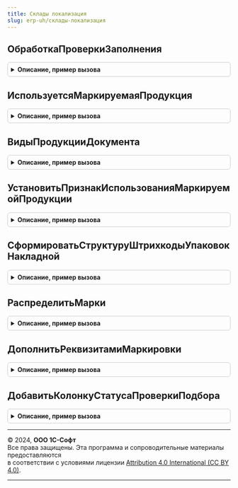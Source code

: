 ```yaml
---
title: Склады локализация
slug: erp-uh/склады-локализация
---
```



## ОбработкаПроверкиЗаполнения
<details style="margin: 1em 0; padding: 0.5em; border: 1px solid #ccc; border-radius: 6px;">

<summary style="font-weight: bold; cursor: pointer;">Описание, пример вызова</summary>

```bsl

// Вызывается из соответствующего обработчика справочника
//
// Параметры:
//  Объект - СправочникОбъект.Склады - Обрабатываемый объект
//  Отказ - Булево - Если в теле процедуры-обработчика установить данному параметру значение Истина,
//                   то будет выполнен отказ от продолжения работы после выполнения проверки заполнения.
//  ПроверяемыеРеквизиты - Массив - Массив путей к реквизитам, для которых будет выполнена проверка заполнения.
//
Процедура ОбработкаПроверкиЗаполнения(Объект, Отказ, ПроверяемыеРеквизиты) Экспорт
```

Пример вызова
```bsl
СкладыЛокализация.ОбработкаПроверкиЗаполнения(Объект, Отказ, ПроверяемыеРеквизиты) 
```
</details>

## ИспользуетсяМаркируемаяПродукция
<details style="margin: 1em 0; padding: 0.5em; border: 1px solid #ccc; border-radius: 6px;">

<summary style="font-weight: bold; cursor: pointer;">Описание, пример вызова</summary>

```bsl

// Определяет ведение учета маркируемой продукции.
//
// Возвращаемое значение:
//  Булево - Используется маркируемая продукция
Функция ИспользуетсяМаркируемаяПродукция() Экспорт
```

Пример вызова
```bsl
Результат = СкладыЛокализация.ИспользуетсяМаркируемаяПродукция() 
```
</details>

## ВидыПродукцииДокумента
<details style="margin: 1em 0; padding: 0.5em; border: 1px solid #ccc; border-radius: 6px;">

<summary style="font-weight: bold; cursor: pointer;">Описание, пример вызова</summary>

```bsl

// Получает виды маркируемой продукции по товарам, содержащимся в документе
//
// Параметры:
//  ДокументСсылка - ДокументСсылка - документ, виды маркируемой продукции которого необходимо получить.
//
// Возвращаемое значение:
//   Массив Из Произвольный - Массив видов продукции.
Функция ВидыПродукцииДокумента(ДокументСсылка) Экспорт
```

Пример вызова
```bsl
Результат = СкладыЛокализация.ВидыПродукцииДокумента(ДокументСсылка) 
```
</details>

## УстановитьПризнакИспользованияМаркируемойПродукции
<details style="margin: 1em 0; padding: 0.5em; border: 1px solid #ccc; border-radius: 6px;">

<summary style="font-weight: bold; cursor: pointer;">Описание, пример вызова</summary>

```bsl

// Установить признак использования маркируемой продукции.
//
// Параметры:
//  Форма - ФормаКлиентскогоПриложения:
//		* Объект - ДокументОбъект - основной реквизит формы
//		* ПараметрыИнтеграцииГосИС - ФиксированноеСоответствие из КлючИЗначение
Процедура УстановитьПризнакИспользованияМаркируемойПродукции(Форма) Экспорт
```

Пример вызова
```bsl
СкладыЛокализация.УстановитьПризнакИспользованияМаркируемойПродукции(Форма) 
```
</details>

## СформироватьСтруктуруШтрихкодыУпаковокНакладной
<details style="margin: 1em 0; padding: 0.5em; border: 1px solid #ccc; border-radius: 6px;">

<summary style="font-weight: bold; cursor: pointer;">Описание, пример вызова</summary>

```bsl

// Сформировать структуру штрихкоды упаковок накладной.
//
// Возвращаемое значение:
//  ТаблицаЗначений - Сформировать структуру штрихкоды упаковок накладной:
// * СтрокаВыбрана - Булево -
// * Номенклатура - СправочникСсылка.Номенклатура -
// * Характеристика - СправочникСсылка.ХарактеристикиНоменклатуры -
// * Серия - СправочникСсылка.СерииНоменклатуры -
// * ШтрихкодУпаковки - СправочникСсылка.ШтрихкодыУпаковокТоваров -
Функция СформироватьСтруктуруШтрихкодыУпаковокНакладной() Экспорт
```

Пример вызова
```bsl
Результат = СкладыЛокализация.СформироватьСтруктуруШтрихкодыУпаковокНакладной() 
```
</details>

## РаспределитьМарки
<details style="margin: 1em 0; padding: 0.5em; border: 1px solid #ccc; border-radius: 6px;">

<summary style="font-weight: bold; cursor: pointer;">Описание, пример вызова</summary>

```bsl

// Распределить марки.
//
// Параметры:
//  ШтрихкодыУпаковокНакладной - см. СкладыЛокализация.СформироватьСтруктуруШтрихкодыУпаковокНакладной
//  ТаблицаШтрихкодыУпаковок - ТаблицаЗначений
//  ТаблицаТовары - ТаблицаЗначений
//  ЗаполнятьДанныеПоМаркам - Булево - Заполнять данные по маркам
Процедура РаспределитьМарки(ШтрихкодыУпаковокНакладной, Экспорт
```

Пример вызова
```bsl
СкладыЛокализация.РаспределитьМарки(ШтрихкодыУпаковокНакладной, );
```
</details>

## ДополнитьРеквизитамиМаркировки
<details style="margin: 1em 0; padding: 0.5em; border: 1px solid #ccc; border-radius: 6px;">

<summary style="font-weight: bold; cursor: pointer;">Описание, пример вызова</summary>

```bsl

// Дополнить реквизитами маркировки.
//
// Параметры:
//  Форма - ФормаКлиентскогоПриложения
//  ЗаполнятьДанныеПоМаркам -Булево -Заполнять данные по маркам
Процедура ДополнитьРеквизитамиМаркировки(Форма, ЗаполнятьДанныеПоМаркам) Экспорт
```

Пример вызова
```bsl
СкладыЛокализация.ДополнитьРеквизитамиМаркировки(Форма, ЗаполнятьДанныеПоМаркам) 
```
</details>

## ДобавитьКолонкуСтатусаПроверкиПодбора
<details style="margin: 1em 0; padding: 0.5em; border: 1px solid #ccc; border-radius: 6px;">

<summary style="font-weight: bold; cursor: pointer;">Описание, пример вызова</summary>

```bsl

// Добавляет на форму колонку статуса проверки и подбора в табличной части
//
// Параметры:
//   Форма               - ФормаКлиентскогоПриложения                   - форма для встраивания
//   Настройки - Структура                          - параметры интеграции прикладной формы
//
Процедура ДобавитьКолонкуСтатусаПроверкиПодбора(Форма, Настройки) Экспорт
```

Пример вызова
```bsl
СкладыЛокализация.ДобавитьКолонкуСтатусаПроверкиПодбора(Форма, Настройки) 
```
</details>

---

© 2024, **ООО 1С-Софт**  
Все права защищены. Эта программа и сопроводительные материалы предоставляются  
в соответствии с условиями лицензии [Attribution 4.0 International (CC BY 4.0)](https://creativecommons.org/licenses/by/4.0/legalcode).

---
